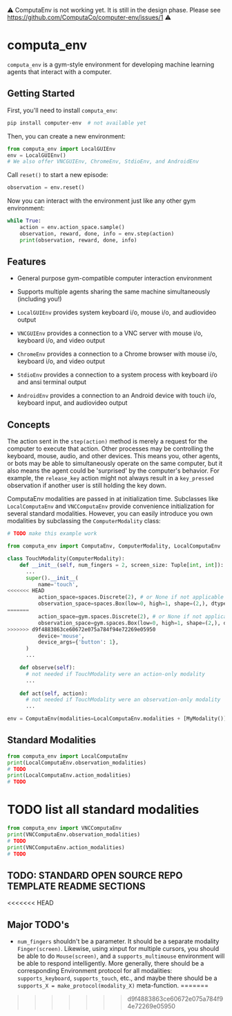 :warning: ComputaEnv is not working yet. It is still in the design phase. Please see https://github.com/ComputaCo/computer-env/issues/1 :warning:

# computa_env

`computa_env` is a gym-style environment for developing machine learning agents that interact with a computer.

## Getting Started

First, you'll need to install `computa_env`:

```bash
pip install computer-env  # not available yet
```

Then, you can create a new environment:

```python
from computa_env import LocalGUIEnv
env = LocalGUIEnv()
# We also offer VNCGUIEnv, ChromeEnv, StdioEnv, and AndroidEnv
```

Call `reset()` to start a new episode:

```python
observation = env.reset()
```

Now you can interact with the environment just like any other gym environment:

```python
while True:
    action = env.action_space.sample()
    observation, reward, done, info = env.step(action)
    print(observation, reward, done, info)
```

## Features

- General purpose gym-compatible computer interaction environment
- Supports multiple agents sharing the same machine simultaneously (including you!)

- `LocalGUIEnv` provides system keyboard i/o, mouse i/o, and audiovideo output
- `VNCGUIEnv` provides a connection to a VNC server with mouse i/o, keyboard i/o, and video output
- `ChromeEnv` provides a connection to a Chrome browser with mouse i/o, keyboard i/o, and video output
- `StdioEnv` provides a connection to a system process with keyboard i/o and ansi terminal output
- `AndroidEnv` provides a connection to an Android device with touch i/o, keyboard input, and audiovideo output

## Concepts

The action sent in the `step(action)` method is merely a request for the computer to execute that action. Other processes may be controlling the keyboard, mouse, audio, and other devices. This means you, other agents, or bots may be able to simultaneously operate on the same computer, but it also means the agent could be 'surprised' by the computer's behavior. For example, the `release_key` action might not always result in a `key_pressed` observation if another user is still holding the key down.

ComputaEnv modalities are passed in at initialization time. Subclasses like `LocalComputaEnv` and `VNCComputaEnv` provide convenience initialization for several standard modalities. However, you can easily introduce you own modalities by subclassing the `ComputerModality` class:

```python
# TODO make this example work

from computa_env import ComputaEnv, ComputerModality, LocalComputaEnv

class TouchModality(ComputerModality):
    def __init__(self, num_fingers = 2, screen_size: Tuple[int, int]):
      ...
      super().__init__(
          name='touch',
<<<<<<< HEAD
          action_space=spaces.Discrete(2), # or None if not applicable
          observation_space=spaces.Box(low=0, high=1, shape=(2,), dtype=np.uint8), # or None if not applicable
=======
          action_space=gym.spaces.Discrete(2), # or None if not applicable
          observation_space=gym.spaces.Box(low=0, high=1, shape=(2,), dtype=np.uint8), # or None if not applicable
>>>>>>> d9f4883863ce60672e075a784f94e72269e05950
          device='mouse',
          device_args={'button': 1},
      )
      ...

    def observe(self):
      # not needed if TouchModality were an action-only modality
      ...
      
    def act(self, action):
      # not needed if TouchModality were an observation-only modality
      ...

env = ComputaEnv(modalities=LocalComputaEnv.modalities + [MyModality()])
```

## Standard Modalities

```python
from computa_env import LocalComputaEnv
print(LocalComputaEnv.observation_modalities)
# TODO
print(LocalComputaEnv.action_modalities)
# TODO
```

# TODO list all standard modalities

```python
from computa_env import VNCComputaEnv
print(VNCComputaEnv.observation_modalities)
# TODO
print(VNCComputaEnv.action_modalities)
# TODO
```

## TODO: STANDARD OPEN SOURCE REPO TEMPLATE README SECTIONS
<<<<<<< HEAD


## Major TODO's

- `num_fingers` shouldn't be a parameter. It should be a separate modality `Finger(screen)`. Likewise, using xinput for multiple cursors, you should be able to do `Mouse(screen)`, and a `supports_multimouse` environment will be able to respond intelligently. More generally, there should be a corresponding Environment protocol for all modalities: `supports_keyboard`, `supports_touch`, etc., and maybe there should be a `supports_X = make_protocol(modality_X)` meta-function.
=======
>>>>>>> d9f4883863ce60672e075a784f94e72269e05950
